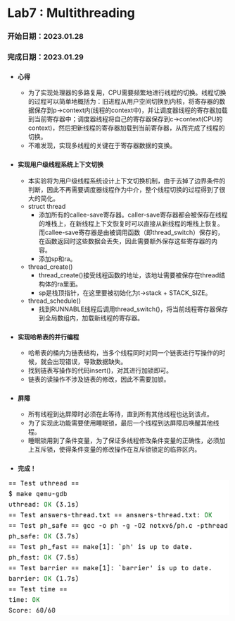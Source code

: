 # Lab7 : Multithreading
### 开始日期：2023.01.28
### 完成日期：2023.01.29
- ### `心得`
  - 为了实现处理器的多路复用，CPU需要频繁地进行线程的切换。线程切换的过程可以简单地概括为：旧进程从用户空间切换到内核，将寄存器的数据保存到p->context内(线程的context中)，并让调度器线程的寄存器加载到当前寄存器中；调度器线程将自己的寄存器保存到c->context(CPU的context)，然后把新线程的寄存器加载到当前寄存器，从而完成了线程的切换。
  - 不难发现，实现多线程的关键在于寄存器数据的变换。
- ### `实现用户级线程系统上下文切换`
  - 本实验将为用户级线程系统设计上下文切换机制，由于去掉了边界条件的判断，因此不再需要调度器线程作为中介，整个线程切换的过程得到了很大的简化。
  - struct thread
    - 添加所有的callee-save寄存器。caller-save寄存器都会被保存在线程的堆栈上，在新线程上下文恢复时可以直接从新线程的堆栈上恢复。而callee-save寄存器是由被调用函数（即thread_switch）保存的，在函数返回时这些数据会丢失，因此需要额外保存这些寄存器的内容。
    - 添加sp和ra。
  - thread_create()
    - thread_create()接受线程函数的地址，该地址需要被保存在thread结构体的ra里面。
    - sp是栈顶指针，在这里要被初始化为t->stack + STACK_SIZE。
  - thread_schedule()
    - 找到RUNNABLE线程后调用thread_switch()，将当前线程寄存器保存到全局数组内，加载新线程的寄存器。
- ### `实现哈希表的并行编程`
  - 哈希表的桶内为链表结构，当多个线程同时对同一个链表进行写操作的时候，就会出现错误，导致数据缺失。
  - 找到链表写操作的代码insert()，对其进行加锁即可。
  - 链表的读操作不涉及链表的修改，因此不需要加锁。
- ### `屏障`
  - 所有线程到达屏障时必须在此等待，直到所有其他线程也达到该点。
  - 为了实现此功能需要使用睡眠锁，最后一个线程到达屏障后唤醒其他线程。
  - 睡眠锁用到了条件变量，为了保证多线程修改条件变量的正确性，必须加上互斥锁，使得条件变量的修改操作在互斥锁锁定的临界区内。
- ### `完成！`
![Image text](https://raw.githubusercontent.com/JennyTurtles/MIT6.S081-2020-labs/thread/user/完成lab7.png)
